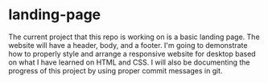 # landing-page
The current project that this repo is working on is a basic landing page. The website will have a header, body, and a footer. I'm going to demonstrate how to properly style and arrange a responsive website for desktop based on what I have learned on HTML and CSS. I will also be documenting the progress of this project by using proper commit messages in git.